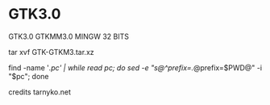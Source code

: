 # GTK3.0
GTK3.0 GTKMM3.0 MINGW 32 BITS


tar xvf GTK-GTKM3.tar.xz 

find -name '*.pc' | while read pc; do sed -e "s@^prefix=.*@prefix=$PWD@" -i "$pc"; done


credits tarnyko.net
